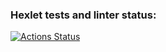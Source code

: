 ### Hexlet tests and linter status:
[![Actions Status](https://github.com/Yar56/frontend-project-lvl4/workflows/hexlet-check/badge.svg)](https://github.com/Yar56/frontend-project-lvl4/actions)